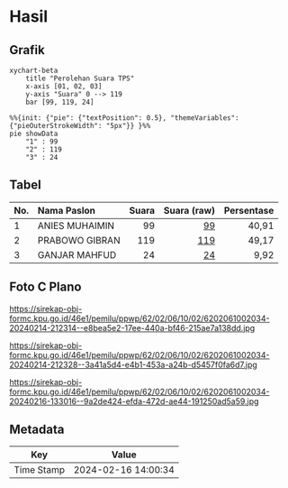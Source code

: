 # Hasil

## Grafik

```mermaid
xychart-beta
    title "Perolehan Suara TPS"
    x-axis [01, 02, 03]
    y-axis "Suara" 0 --> 119
    bar [99, 119, 24]
```

```mermaid
%%{init: {"pie": {"textPosition": 0.5}, "themeVariables": {"pieOuterStrokeWidth": "5px"}} }%%
pie showData
    "1" : 99
    "2" : 119
    "3" : 24
```

## Tabel

| No. | Nama Paslon    | Suara | Suara (raw) | Persentase |
|:--- |:-------------- | -----:| -----------:| ----------:|
| 1   | ANIES MUHAIMIN | 99    | [99][p-1]   | 40,91      |
| 2   | PRABOWO GIBRAN | 119   | [119][p-2]  | 49,17      |
| 3   | GANJAR MAHFUD  | 24    | [24][p-3]   | 9,92       |


[p-1]: https://github.com/gigit-pemilu/pemilu-2024-62-kalimantan-tengah/blob/main/pilpres/hitung-suara/sub/62-kalimantan-tengah/sub/02-kotawaringin-timur/sub/06-mentawa-baru-ketapang/sub/1002-mentawa-baru-hilir/sub/034-tps/sub/paslon-1.txt
[p-2]: https://github.com/gigit-pemilu/pemilu-2024-62-kalimantan-tengah/blob/main/pilpres/hitung-suara/sub/62-kalimantan-tengah/sub/02-kotawaringin-timur/sub/06-mentawa-baru-ketapang/sub/1002-mentawa-baru-hilir/sub/034-tps/sub/paslon-2.txt
[p-3]: https://github.com/gigit-pemilu/pemilu-2024-62-kalimantan-tengah/blob/main/pilpres/hitung-suara/sub/62-kalimantan-tengah/sub/02-kotawaringin-timur/sub/06-mentawa-baru-ketapang/sub/1002-mentawa-baru-hilir/sub/034-tps/sub/paslon-3.txt

## Foto C Plano

https://sirekap-obj-formc.kpu.go.id/46e1/pemilu/ppwp/62/02/06/10/02/6202061002034-20240214-212314--e8bea5e2-17ee-440a-bf46-215ae7a138dd.jpg

https://sirekap-obj-formc.kpu.go.id/46e1/pemilu/ppwp/62/02/06/10/02/6202061002034-20240214-212328--3a41a5d4-e4b1-453a-a24b-d5457f0fa6d7.jpg

https://sirekap-obj-formc.kpu.go.id/46e1/pemilu/ppwp/62/02/06/10/02/6202061002034-20240216-133016--9a2de424-efda-472d-ae44-191250ad5a59.jpg


## Metadata

| Key        | Value               |
| ---------- | ------------------- |
| Time Stamp | 2024-02-16 14:00:34 |



